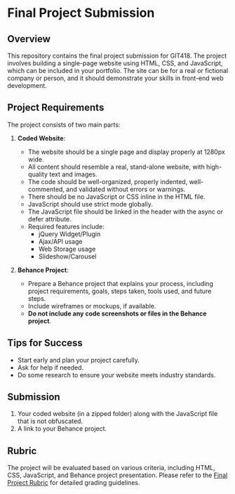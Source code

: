 # Final Project Submission

## Overview

This repository contains the final project submission for GIT418. The project involves building a single-page website using HTML, CSS, and JavaScript, which can be included in your portfolio. The site can be for a real or fictional company or person, and it should demonstrate your skills in front-end web development.

## Project Requirements

The project consists of two main parts:

1. **Coded Website**:
   - The website should be a single page and display properly at 1280px wide.
   - All content should resemble a real, stand-alone website, with high-quality text and images.
   - The code should be well-organized, properly indented, well-commented, and validated without errors or warnings.
   - There should be no JavaScript or CSS inline in the HTML file.
   - JavaScript should use strict mode globally.
   - The JavaScript file should be linked in the header with the async or defer attribute.
   - Required features include:
     - jQuery Widget/Plugin
     - Ajax/API usage
     - Web Storage usage
     - Slideshow/Carousel

2. **Behance Project**:
   - Prepare a Behance project that explains your process, including project requirements, goals, steps taken, tools used, and future steps.
   - Include wireframes or mockups, if available.
   - **Do not include any code screenshots or files in the Behance project**.

## Tips for Success

- Start early and plan your project carefully.
- Ask for help if needed.
- Do some research to ensure your website meets industry standards.
  
## Submission

1. Your coded website (in a zipped folder) along with the JavaScript file that is not obfuscated.
2. A link to your Behance project.

## Rubric

The project will be evaluated based on various criteria, including HTML, CSS, JavaScript, and Behance project presentation. Please refer to the [Final Project Rubric](#) for detailed grading guidelines.